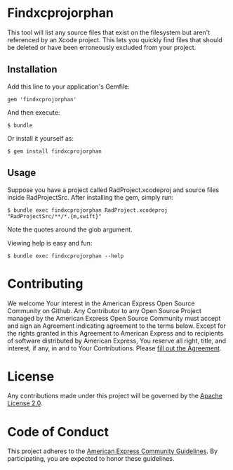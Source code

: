 # Findxcprojorphan

This tool will list any source files that exist on the filesystem but aren't referenced by an Xcode project. This
lets you quickly find files that should be deleted or have been erroneously excluded from your project.

## Installation

Add this line to your application's Gemfile:

    gem 'findxcprojorphan'

And then execute:

    $ bundle

Or install it yourself as:

    $ gem install findxcprojorphan

## Usage

Suppose you have a project called RadProject.xcodeproj and source files inside RadProjectSrc. After installing the gem,
simply run:

    $ bundle exec findxcprojorphan RadProject.xcodeproj "RadProjectSrc/**/*.{m,swift}"

Note the quotes around the glob argument.

Viewing help is easy and fun:

    $ bundle exec findxcprojorphan --help

# Contributing

We welcome Your interest in the American Express Open Source Community on Github. Any Contributor to any Open Source Project managed by the American Express Open Source Community must accept and sign an Agreement indicating agreement to the terms below. Except for the rights granted in this Agreement to American Express and to recipients of software distributed by American Express, You reserve all right, title, and interest, if any, in and to Your Contributions. Please [fill out the Agreement](http://goo.gl/forms/mIHWH1Dcuy).

# License

Any contributions made under this project will be governed by the [Apache License 2.0](https://github.com/americanexpress/findxcprojorphan/blob/master/LICENSE.txt).

# Code of Conduct

This project adheres to the [American Express Community Guidelines](https://github.com/americanexpress/middle-manager/wiki/Code-of-Conduct).
By participating, you are expected to honor these guidelines.
